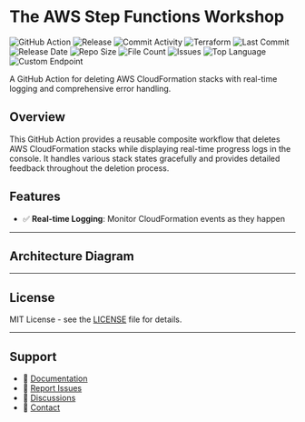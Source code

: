 # The AWS Step Functions Workshop

![GitHub Action](https://img.shields.io/badge/GitHub-Action-blue?logo=github)&nbsp;![Release](https://github.com/subhamay-bhattacharyya/1316-step-function-tf/actions/workflows/release.yaml/badge.svg)&nbsp;![Commit Activity](https://img.shields.io/github/commit-activity/t/subhamay-bhattacharyya/1316-step-function-tf)&nbsp;![Terraform](https://img.shields.io/badge/AWS-Terraform-orange?logo=amazonaws)&nbsp;![Last Commit](https://img.shields.io/github/last-commit/subhamay-bhattacharyya/1316-step-function-tf)&nbsp;![Release Date](https://img.shields.io/github/release-date/subhamay-bhattacharyya/1316-step-function-tf)&nbsp;![Repo Size](https://img.shields.io/github/repo-size/subhamay-bhattacharyya/1316-step-function-tf)&nbsp;![File Count](https://img.shields.io/github/directory-file-count/subhamay-bhattacharyya/1316-step-function-tf)&nbsp;![Issues](https://img.shields.io/github/issues/subhamay-bhattacharyya/1316-step-function-tf)&nbsp;![Top Language](https://img.shields.io/github/languages/top/subhamay-bhattacharyya/1316-step-function-tf)&nbsp;![Custom Endpoint](https://img.shields.io/endpoint?url=https://gist.githubusercontent.com/bsubhamay/3375a4633f44fc42ac5e7e5997e775cc/raw/1316-step-function-tf.json?)


A GitHub Action for deleting AWS CloudFormation stacks with real-time logging and comprehensive error handling.

## Overview

This GitHub Action provides a reusable composite workflow that deletes AWS CloudFormation stacks while displaying real-time progress logs in the console. It handles various stack states gracefully and provides detailed feedback throughout the deletion process.

## Features

- ✅ **Real-time Logging**: Monitor CloudFormation events as they happen

---

## Architecture Diagram


---

## License

MIT License - see the [LICENSE](LICENSE) file for details.

---

## Support

- 📖 [Documentation](https://github.com/subhamay-bhattacharyya/1316-step-function-tf/wiki)
- 🐛 [Report Issues](https://github.com/subhamay-bhattacharyya/1316-step-function-tf/issues)
- 💬 [Discussions](https://github.com/subhamay-bhattacharyya/1316-step-function-tf/discussions)
- 📧 [Contact](mailto:support@subhamay.aws@gmail.com)
